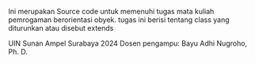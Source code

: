 Ini merupakan Source code untuk memenuhi tugas mata kuliah pemrogaman berorientasi obyek. tugas ini berisi tentang class yang diturunkan atau disebut extends

UIN Sunan Ampel Surabaya 2024 Dosen pengampu: Bayu Adhi Nugroho, Ph. D.
